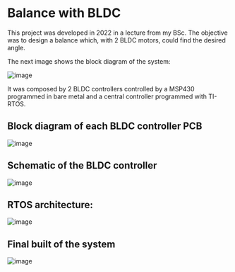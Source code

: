 # Balance with BLDC 
This project was developed in 2022 in a lecture from my BSc. The objective was to design a balance which, with 2 BLDC motors, could find the desired angle. 

The next image shows the block diagram of the system:

![image](https://github.com/user-attachments/assets/9ebaade4-612b-4dfe-baa9-0b50d49b84cc)

It was composed by 2 BLDC controllers controlled by a MSP430 programmed in bare metal and a central controller programmed with TI-RTOS. 

## Block diagram of each BLDC controller PCB
![image](https://github.com/user-attachments/assets/0e59a497-1595-4fd0-be35-c5ec9411361d)

## Schematic of the BLDC controller
![image](https://github.com/user-attachments/assets/751235b9-0593-4fd5-a551-075cee9f3c7f)

## RTOS architecture: 
![image](https://github.com/user-attachments/assets/d4cd81b0-a341-4ce9-88af-673c4594db42)

## Final built of the system
![image](https://github.com/user-attachments/assets/06aaa2a7-ce82-4ea9-b542-1953a68dc476)




